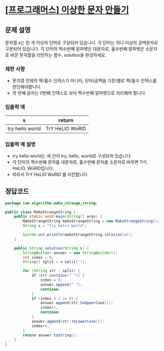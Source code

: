 # [\[프로그래머스\] 이상한 문자 만들기](https://programmers.co.kr/learn/courses/30/lessons/12930)

## 문제 설명
문자열 s는 한 개 이상의 단어로 구성되어 있습니다. 각 단어는 하나 이상의 공백문자로 구분되어 있습니다. 각 단어의 짝수번째 알파벳은 대문자로, 홀수번째 알파벳은 소문자로 바꾼 문자열을 리턴하는 함수, solution을 완성하세요.

###  제한 사항
- 문자열 전체의 짝/홀수 인덱스가 아니라, 단어(공백을 기준)별로 짝/홀수 인덱스를 판단해야합니다.
- 첫 번째 글자는 0번째 인덱스로 보아 짝수번째 알파벳으로 처리해야 합니다.

### 입출력 예
s | return
:---: | :---:
try hello world | TrY HeLlO WoRlD

### 입출력 예 설명
- try hello world는 세 단어 try, hello, world로 구성되어 있습니다. 
- 각 단어의 짝수번째 문자를 대문자로, 홀수번째 문자를 소문자로 바꾸면 TrY, HeLlO, WoRlD입니다. 
- 따라서 TrY HeLlO WoRlD 를 리턴합니다.

## 정답코드

```java
package com.algorithm.make_strange_string;

public class MakeStrangeString {
    public static void main(String[] args) {
        MakeStrangeString makeStrangeString = new MakeStrangeString();
        String s = "try hello world";

        System.out.println(makeStrangeString.solution(s));
    }

    public String solution(String s) {
        StringBuilder answer = new StringBuilder();
        int index = 0;
        String[] split = s.split("");

        for (String str : split) {
            if (str.contains(" ")) {
                index = 0;
                answer.append(" ");
                continue;
            }
            if (index % 2 == 0) {
                answer.append(str.toUpperCase());
                index++;
                continue;
            }
            answer.append(str.toLowerCase());
            index++;
        }
        return answer.toString();
    }
}
```
